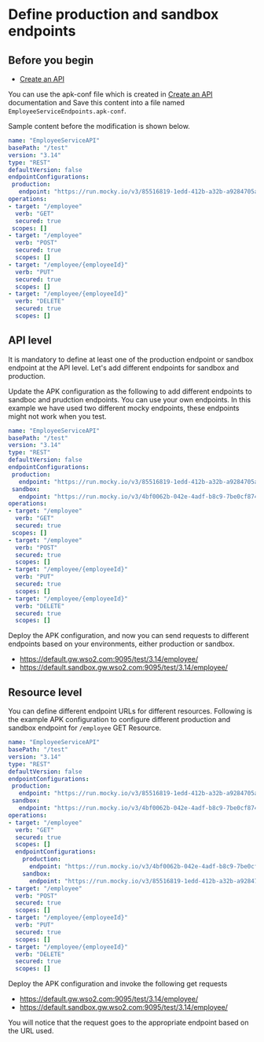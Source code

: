 # Define production and sandbox endpoints

## Before you begin

- [Create an API](../../get-started/quick-start-guide.md)


You can use the apk-conf file which is created in [Create an API](../../get-started/quick-start-guide.md) documentation and Save this content into a file named `EmployeeServiceEndpoints.apk-conf`.

Sample content before the modification is shown below.

   ```yaml
   name: "EmployeeServiceAPI"
   basePath: "/test"
   version: "3.14"
   type: "REST"
   defaultVersion: false
   endpointConfigurations:
    production:
      endpoint: "https://run.mocky.io/v3/85516819-1edd-412b-a32b-a9284705a0b4"
   operations:
   - target: "/employee"
     verb: "GET"
     secured: true
    scopes: []
   - target: "/employee"
     verb: "POST"
     secured: true
     scopes: []
   - target: "/employee/{employeeId}"
     verb: "PUT"
     secured: true
     scopes: []
   - target: "/employee/{employeeId}"
     verb: "DELETE"
     secured: true
     scopes: []
   ```


## API level

It is mandatory to define at least one of the production endpoint or sandbox endpoint at the API level. Let's add different endpoints for sandbox and production.

Update the APK configuration as the following to add different endpoints to sandboc and prudction endpoints. You can use your own endpoints. In this example we have used two different mocky endpoints, these endpoints might not work when you test. 


   ```yaml
   name: "EmployeeServiceAPI"
   basePath: "/test"
   version: "3.14"
   type: "REST"
   defaultVersion: false
   endpointConfigurations:
    production:
      endpoint: "https://run.mocky.io/v3/85516819-1edd-412b-a32b-a9284705a0b4"
    sandbox:
      endpoint: "https://run.mocky.io/v3/4bf0062b-042e-4adf-b8c9-7be0cf8745cb"
   operations:
   - target: "/employee"
     verb: "GET"
     secured: true
    scopes: []
   - target: "/employee"
     verb: "POST"
     secured: true
     scopes: []
   - target: "/employee/{employeeId}"
     verb: "PUT"
     secured: true
     scopes: []
   - target: "/employee/{employeeId}"
     verb: "DELETE"
     secured: true
     scopes: []
   ```

Deploy the APK configuration, and now you can send requests to different endpoints based on your environments, either production or sandbox.

- https://default.gw.wso2.com:9095/test/3.14/employee/
- https://default.sandbox.gw.wso2.com:9095/test/3.14/employee/

## Resource level

You can define different endpoint URLs for different resources. Following is the example APK configuration to configure different production and sandbox endpoint for `/employee` GET Resource.


   ```yaml
   name: "EmployeeServiceAPI"
   basePath: "/test"
   version: "3.14"
   type: "REST"
   defaultVersion: false
   endpointConfigurations:
    production:
      endpoint: "https://run.mocky.io/v3/85516819-1edd-412b-a32b-a9284705a0b4"
    sandbox:
      endpoint: "https://run.mocky.io/v3/4bf0062b-042e-4adf-b8c9-7be0cf8745cb"
   operations:
   - target: "/employee"
     verb: "GET"
     secured: true
     scopes: []
     endpointConfigurations:
       production:
         endpoint: "https://run.mocky.io/v3/4bf0062b-042e-4adf-b8c9-7be0cf8745cb"
       sandbox:
         endpoint: "https://run.mocky.io/v3/85516819-1edd-412b-a32b-a9284705a0b4"
   - target: "/employee"
     verb: "POST"
     secured: true
     scopes: []
   - target: "/employee/{employeeId}"
     verb: "PUT"
     secured: true
     scopes: []
   - target: "/employee/{employeeId}"
     verb: "DELETE"
     secured: true
     scopes: []
   ```

Deploy the APK configuration and invoke the following get requests

- https://default.gw.wso2.com:9095/test/3.14/employee/
- https://default.sandbox.gw.wso2.com:9095/test/3.14/employee/

You will notice that the request goes to the appropriate endpoint based on the URL used. 